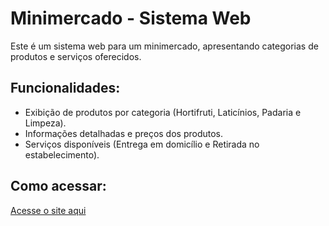 # Minimercado - Sistema Web

Este é um sistema web para um minimercado, apresentando categorias de produtos e serviços oferecidos.

## Funcionalidades:
- Exibição de produtos por categoria (Hortifruti, Laticínios, Padaria e Limpeza).
- Informações detalhadas e preços dos produtos.
- Serviços disponíveis (Entrega em domicílio e Retirada no estabelecimento).

## Como acessar:
[Acesse o site aqui](https://seu-usuario.github.io/minimercado/)
